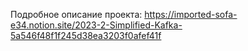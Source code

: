 Подробное описание проекта:
https://imported-sofa-e34.notion.site/2023-2-Simplified-Kafka-5a546f48f1f245d38ea3203f0afef41f
